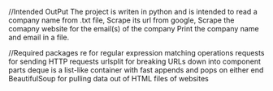 //Intended OutPut
The project is writen in python and is intended to read a company name from .txt file, 
Scrape its url from google,
Scrape the comapny website for the email(s) of the company
Print the company name and email in a file.

//Required packages
re for regular expression matching operations
requests for sending HTTP requests
urlsplit for breaking URLs down into component parts
deque is a list-like container with fast appends and pops on either end
BeautifulSoup for pulling data out of HTML files of websites